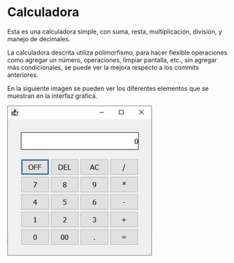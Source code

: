 # Calculadora

Esta es una calculadora simple, con suma, resta, multiplicación, división, y manejo de decimales.

La calculadora descrita utiliza polimorfismo, para hacer flexible operaciones como agregar un número, operaciones, limpiar pantalla, etc., sin agregar más condicionales, se puede ver la mejora respecto a los commits anteriores.

En la siguiente imagen se pueden ver los diferentes elementos que se muestran en la interfaz gráfica.

<img src="assets/ImgPrincipal.png"/>
